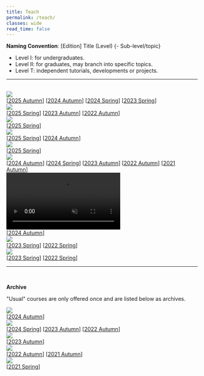 ```yaml
---
title: Teach
permalink: /teach/
classes: wide
read_time: false
---
```


**Naming Convention**: [Edition] Title (Level) {- Sub-level/topic}

- Level I: for undergraduates.
- Level II: for graduates, may branch into specific topics.
- Level T: independent tutorials, developments or projects.

<hr>
<br>

<div class="pub_row">
  <div class="pub_img">
    <img src="MachineLearning23/teaser.png">
  </div>
  <div class="pub_txt">
    <title>[2023] Machine Learning (I)</title>
    <!-- note: do not forget updating index.html -->
    <links>
      [<a href="MachineLearning23/ML2025H.html">2025 Autumn</a>]
      [<a href="MachineLearning23/ML2024H.html">2024 Autumn</a>]
      [<a href="MachineLearning23/ML2024F.html">2024 Spring</a>]
      [<a href="MachineLearning23/ML2023F.html">2023 Spring</a>]
    </links>
  </div>
</div>

<div class="pub_row">
  <div class="pub_img">
    <img src="ArtificialIntelligence22H/teaser.png">
  </div>
  <div class="pub_txt">
    <title>[2022] Artificial Intelligence (I)</title>
    <!-- note: do not forget updating index.html -->
    <links>
      [<a href="ArtificialIntelligence22H/AI2025F.html">2025 Spring</a>]
      [<a href="ArtificialIntelligence22H/AI2023H.html">2023 Autumn</a>]
      [<a href="ArtificialIntelligence22H/AI2022H.html">2022 Autumn</a>]
    </links>
  </div>
</div>

<div class="pub_row">
  <div class="pub_img">
    <img src="DigitalCircuit25/teaser.png">
  </div>
  <div class="pub_txt">
    <title>[2025] Digital Circuit and Logic Design (I)</title>
    <!-- note: do not forget updating index.html -->
    <links>
      [<a href="DigitalCircuit25/DC2025F.html">2025 Spring</a>]
    </links>
  </div>
</div>

<div class="pub_row">
  <div class="pub_img">
    <img src="ComputerNetworking24/Tutorial/2core.png">
  </div>
  <div class="pub_txt">
    <title>[2025] Computer Networking Tutorial (T) - eNSP</title>
    <!-- note: do not forget updating index.html -->
    <links>
      [<a href="ComputerNetworking24/Tutorial/eNSP2025F.html">2025 Spring</a>]
      [<a href="ComputerNetworking24/Tutorial/eNSP2024H.html">2024 Autumn</a>]
    </links>
  </div>
</div>

<div class="pub_row">
  <div class="pub_img">
    <img src="DataStructure23H/teaser.png">
    <!-- <img src="DataStructure23H/Tutorial/teaser.png"> -->
  </div>
  <div class="pub_txt">
    <title>[2025] Algorithm Tutorial (T) - C Projects</title>
    <!-- <title>[2025] Data Structure Tutorial (T) - C Projects</title> -->
    <!-- note: do not forget updating index.html -->
    <links>
      [<a href="DataStructure23H/Tutorial/CPrj2025F.html">2025 Spring</a>]
    </links>
  </div>
</div>

<div class="pub_row">
  <div class="pub_img">
    <img src="Algorithm21H/teaser.png">
  </div>
  <div class="pub_txt">
    <title>[2021] Algorithm (II) - Design, Analysis</title>
    <!-- note: do not forget updating index.html -->
    <links>
      [<a href="Algorithm21H/A2024H.html">2024 Autumn</a>]
      [<a href="Algorithm21H/A2024F.html">2024 Spring</a>]
      [<a href="Algorithm21H/A2023H.html">2023 Autumn</a>]
      [<a href="Algorithm21H/A2022H.html">2022 Autumn</a>]
      [<a href="Algorithm21H/A2021H.html">2021 Autumn</a>]
    </links>
  </div>
</div>

<div class="pub_row">
  <div class="pub_img">
    <!-- <img src="EmbeddedSystem24/BalancePCB_v1_t.png"> -->
    <!-- <img src="EmbeddedSystem24/resist_fall.gif"> -->
    <video src="EmbeddedSystem24/resist_fall.mp4" autoplay loop muted controls></video>
  </div>
  <div class="pub_txt">
    <title>[2024] Embedded System Development (T) - STM32</title>
    <!-- note: do not forget updating index.html -->
    <links>
      [<a href="EmbeddedSystem24/STM2024H.html">2024 Autumn</a>]
    </links>
  </div>
</div>

<div class="pub_row">
  <div class="pub_img">
    <img src="DeepLearning22F/teaser.png">
  </div>
  <div class="pub_txt">
    <title>[2022] Deep Learning (I)</title>
    <!-- note: do not forget updating index.html -->
    <links>
      [<a href="DeepLearning22F/DL2023F.html">2023 Spring</a>]
      [<a href="DeepLearning22F/DL2022F.html">2022 Spring</a>]
    </links>
  </div>
</div>

<div class="pub_row">
  <div class="pub_img">
    <img src="SpeechLanguage22F/teaser.png">
  </div>
  <div class="pub_txt">
    <title>[2022] Natural Language Processing (I)</title>
    <!-- note: do not forget updating index.html -->
    <links>
      [<a href="SpeechLanguage22F/NLP2023F.html">2023 Spring</a>]
      [<a href="SpeechLanguage22F/NLP2022F.html">2022 Spring</a>]
    </links>
  </div>
</div>

<hr>
<br>

**Archive**

"Usual" courses are only offered once and are listed below as archives.

<div class="pub_row">
  <div class="pub_img">
    <img src="ComputerNetworking24/teaser.png">
  </div>
  <div class="pub_txt">
    <title>[2024] Computer Networking (I)</title>
    <!-- note: do not forget updating index.html -->
    <links>
      [<a href="ComputerNetworking24/CN2024H.html">2024 Autumn</a>]
    </links>
  </div>
</div>

<div class="pub_row">
  <div class="pub_img">
    <img src="OperatingSystem22H/teaser.png">
  </div>
  <div class="pub_txt">
    <title>[2022] Operating System (I)</title>
    <!-- note: do not forget updating index.html -->
    <links>
      [<a href="OperatingSystem22H/OS2024F.html">2024 Spring</a>]
      [<a href="OperatingSystem22H/OS2023H.html">2023 Autumn</a>]
      [<a href="OperatingSystem22H/OS2022H.html">2022 Autumn</a>]
    </links>
  </div>
</div>

<div class="pub_row">
  <div class="pub_img">
    <img src="DataStructure23H/teaser.png">
  </div>
  <div class="pub_txt">
    <title>[2023] Algorithm (I) - Data Structure</title>
    <!-- note: do not forget updating index.html -->
    <links>
      [<a href="DataStructure23H/DS2023H.html">2023 Autumn</a>]
    </links>
  </div>
</div>

<div class="pub_row">
  <div class="pub_img">
    <img src="Graphics21H/teaser.png">
  </div>
  <div class="pub_txt">
    <title>[2021] Computer Graphics (I)</title>
    <!-- note: do not forget updating index.html -->
    <links>
      [<a href="Graphics21H/CG2022H.html">2022 Autumn</a>]
      [<a href="Graphics21H/CG2021H.html">2021 Autumn</a>]
    </links>
  </div>
</div>

<div class="pub_row">
  <div class="pub_img">
    <img src="DeepLearning21F/teaser.png">
  </div>
  <div class="pub_txt">
    <title>[2021] Deep Learning (I)</title>
    <!-- note: do not forget updating index.html -->
    <links>
      [<a href="DeepLearning21F/DL2021F.html">2021 Spring</a>]
    </links>
  </div>
</div>
